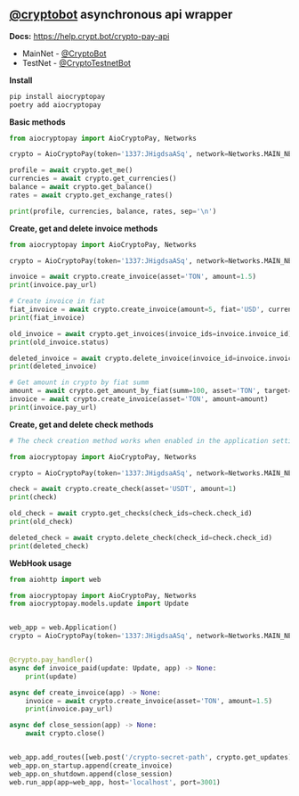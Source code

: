 ## **[@cryptobot](https://t.me/CryptoBot) asynchronous api wrapper**
**Docs:** https://help.crypt.bot/crypto-pay-api

 - MainNet - [@CryptoBot](http://t.me/CryptoBot)
 - TestNet - [@CryptoTestnetBot](http://t.me/CryptoTestnetBot)


**Install**
``` bash
pip install aiocryptopay
poetry add aiocryptopay
```

**Basic methods**
``` python
from aiocryptopay import AioCryptoPay, Networks

crypto = AioCryptoPay(token='1337:JHigdsaASq', network=Networks.MAIN_NET)

profile = await crypto.get_me()
currencies = await crypto.get_currencies()
balance = await crypto.get_balance()
rates = await crypto.get_exchange_rates()

print(profile, currencies, balance, rates, sep='\n')
```

**Create, get and delete invoice methods**
``` python
from aiocryptopay import AioCryptoPay, Networks

crypto = AioCryptoPay(token='1337:JHigdsaASq', network=Networks.MAIN_NET)

invoice = await crypto.create_invoice(asset='TON', amount=1.5)
print(invoice.pay_url)

# Create invoice in fiat
fiat_invoice = await crypto.create_invoice(amount=5, fiat='USD', currency_type='fiat')
print(fiat_invoice)

old_invoice = await crypto.get_invoices(invoice_ids=invoice.invoice_id)
print(old_invoice.status)

deleted_invoice = await crypto.delete_invoice(invoice_id=invoice.invoice_id)
print(deleted_invoice)

# Get amount in crypto by fiat summ
amount = await crypto.get_amount_by_fiat(summ=100, asset='TON', target='USD')
invoice = await crypto.create_invoice(asset='TON', amount=amount)
print(invoice.pay_url)
```

**Create, get and delete check methods**
``` python
# The check creation method works when enabled in the application settings

from aiocryptopay import AioCryptoPay, Networks

crypto = AioCryptoPay(token='1337:JHigdsaASq', network=Networks.MAIN_NET)

check = await crypto.create_check(asset='USDT', amount=1)
print(check)

old_check = await crypto.get_checks(check_ids=check.check_id)
print(old_check)

deleted_check = await crypto.delete_check(check_id=check.check_id)
print(deleted_check)
```


**WebHook usage**
``` python
from aiohttp import web

from aiocryptopay import AioCryptoPay, Networks
from aiocryptopay.models.update import Update


web_app = web.Application()
crypto = AioCryptoPay(token='1337:JHigdsaASq', network=Networks.MAIN_NET)


@crypto.pay_handler()
async def invoice_paid(update: Update, app) -> None:
    print(update)

async def create_invoice(app) -> None:
    invoice = await crypto.create_invoice(asset='TON', amount=1.5)
    print(invoice.pay_url)

async def close_session(app) -> None:
    await crypto.close()


web_app.add_routes([web.post('/crypto-secret-path', crypto.get_updates)])
web_app.on_startup.append(create_invoice)
web_app.on_shutdown.append(close_session)
web.run_app(app=web_app, host='localhost', port=3001)
```
